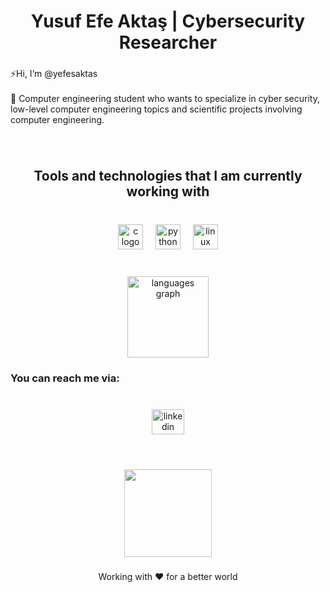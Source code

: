 <h1 align="center">Yusuf Efe Aktaş | Cybersecurity Researcher</h1>

###

<p align="left">⚡Hi, I’m @yefesaktas<br><br>💎 Computer engineering student who wants to specialize in cyber security, low-level computer engineering topics and scientific projects involving computer engineering.</p>

###

<br clear="both">

<h2 align="center">Tools and technologies that I am currently working with</h2>

###

<br clear="both">

<div align="center">
  <img src="https://skillicons.dev/icons?i=c" height="40" alt="c logo"  />
  <img width="12" />
  <img src="https://skillicons.dev/icons?i=py" height="40" alt="python logo"  />
  <img width="12" />
  <img src="https://skillicons.dev/icons?i=linux" height="40" alt="linux logo"  />
</div>

###

<br clear="both">

<div align="center">
  <img src="https://github-readme-stats.vercel.app/api/top-langs?username=yefesaktas&locale=en&hide_title=false&layout=compact&card_width=320&langs_count=5&theme=nightowl&hide_border=false&order=2" height="130" alt="languages graph"  />
</div>

###

<h3 align="left">You can reach me via:</h3>

###

<br clear="both">

<div align="center">
  <a href="https://www.linkedin.com/in/yefesaktas/" target="_blank">
     <img src="https://raw.githubusercontent.com/maurodesouza/profile-readme-generator/master/src/assets/icons/social/linkedin/default.svg" width="52" height="40" alt="linkedin logo"  />
  </a>
</div>

###

<h1 align="left"></h1>

###

<br clear="both">

<div align="center">
  <img height="140" src="https://i.giphy.com/media/v1.Y2lkPTc5MGI3NjExaHZvOWlmMmZsdHk4b3Nrd2hlNHIybm42YjNyMDhjN3ZzZm50YWVlbiZlcD12MV9pbnRlcm5hbF9naWZfYnlfaWQmY3Q9Zw/FoVzfcqCDSb7zCynOp/giphy.gif"  />
</div>

###

<p align="center">Working with ❤️ for a better world</p>

###

<!---
yefesaktas/yefesaktas is a ✨ special ✨ repository because its `README.md` (this file) appears on your GitHub profile.
You can click the Preview link to take a look at your changes.
--->
